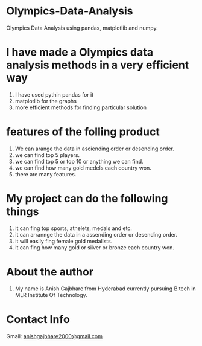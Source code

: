 # Olympics-Data-Analysis
Olympics Data Analysis using pandas, matplotlib and numpy.

# I have made a Olympics data analysis methods in a very efficient way
1. I have used pythin pandas for it
2. matplotlib for the graphs
3. more efficient methods for finding particular solution

# features of the folling product
1. We can arange the data in asciending order or desending order.
2. we can find top 5 players.
3. we can find top 5 or top 10 or anything we can find.
4. we can find how many gold medels each country won.
5. there are many features.

# My project can do the following things
1. it can fing top sports, athelets, medals and etc.
2. it can arrannge the data in a assending order or desending order.
3. it will easily fing female gold medalists.
4. it can fing how many gold or silver or bronze each country won.

# About the author
1. My name is Anish Gajbhare from Hyderabad currently pursuing B.tech in MLR Institute Of Technology.

# Contact Info
 Gmail: anishgajbhare2000@gmail.com
